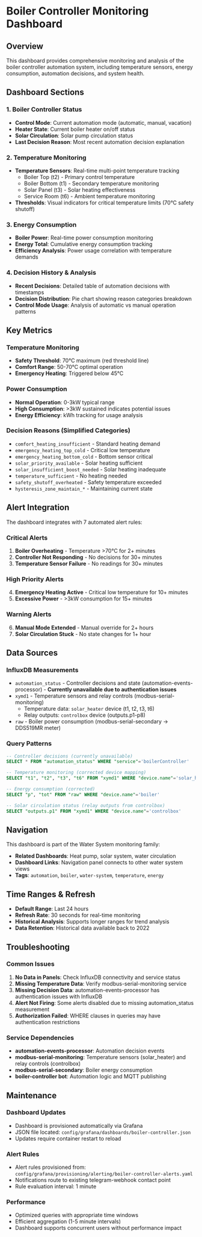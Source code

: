 # Boiler Controller Monitoring Dashboard

## Overview

This dashboard provides comprehensive monitoring and analysis of the boiler controller automation system, including temperature sensors, energy consumption, automation decisions, and system health.

## Dashboard Sections

### 1. Boiler Controller Status
- **Control Mode**: Current automation mode (automatic, manual, vacation)
- **Heater State**: Current boiler heater on/off status
- **Solar Circulation**: Solar pump circulation status
- **Last Decision Reason**: Most recent automation decision explanation

### 2. Temperature Monitoring
- **Temperature Sensors**: Real-time multi-point temperature tracking
  - Boiler Top (t2) - Primary control temperature
  - Boiler Bottom (t1) - Secondary temperature monitoring
  - Solar Panel (t3) - Solar heating effectiveness
  - Service Room (t6) - Ambient temperature monitoring
- **Thresholds**: Visual indicators for critical temperature limits (70°C safety shutoff)

### 3. Energy Consumption
- **Boiler Power**: Real-time power consumption monitoring
- **Energy Total**: Cumulative energy consumption tracking
- **Efficiency Analysis**: Power usage correlation with temperature demands

### 4. Decision History & Analysis
- **Recent Decisions**: Detailed table of automation decisions with timestamps
- **Decision Distribution**: Pie chart showing reason categories breakdown
- **Control Mode Usage**: Analysis of automatic vs manual operation patterns

## Key Metrics

### Temperature Monitoring
- **Safety Threshold**: 70°C maximum (red threshold line)
- **Comfort Range**: 50-70°C optimal operation
- **Emergency Heating**: Triggered below 45°C

### Power Consumption
- **Normal Operation**: 0-3kW typical range
- **High Consumption**: >3kW sustained indicates potential issues
- **Energy Efficiency**: kWh tracking for usage analysis

### Decision Reasons (Simplified Categories)
- `comfort_heating_insufficient` - Standard heating demand
- `emergency_heating_top_cold` - Critical low temperature
- `emergency_heating_bottom_cold` - Bottom sensor critical
- `solar_priority_available` - Solar heating sufficient
- `solar_insufficient_boost_needed` - Solar heating inadequate
- `temperature_sufficient` - No heating needed
- `safety_shutoff_overheated` - Safety temperature exceeded
- `hysteresis_zone_maintain_*` - Maintaining current state

## Alert Integration

The dashboard integrates with 7 automated alert rules:

### Critical Alerts
1. **Boiler Overheating** - Temperature >70°C for 2+ minutes
2. **Controller Not Responding** - No decisions for 30+ minutes
3. **Temperature Sensor Failure** - No readings for 30+ minutes

### High Priority Alerts
4. **Emergency Heating Active** - Critical low temperature for 10+ minutes
5. **Excessive Power** - >3kW consumption for 15+ minutes

### Warning Alerts
6. **Manual Mode Extended** - Manual override for 2+ hours
7. **Solar Circulation Stuck** - No state changes for 1+ hour

## Data Sources

### InfluxDB Measurements
- `automation_status` - Controller decisions and state (automation-events-processor) - **Currently unavailable due to authentication issues**
- `xymd1` - Temperature sensors and relay controls (modbus-serial-monitoring)
  - Temperature data: `solar_heater` device (t1, t2, t3, t6)
  - Relay outputs: `controlbox` device (outputs.p1-p8)
- `raw` - Boiler power consumption (modbus-serial-secondary → DDS519MR meter)

### Query Patterns
```sql
-- Controller decisions (currently unavailable)
SELECT * FROM "automation_status" WHERE "service"='boilerController'

-- Temperature monitoring (corrected device mapping)
SELECT "t1", "t2", "t3", "t6" FROM "xymd1" WHERE "device.name"='solar_heater'

-- Energy consumption (corrected)
SELECT "p", "tot" FROM "raw" WHERE "device.name"='boiler'

-- Solar circulation status (relay outputs from controlbox)
SELECT "outputs.p1" FROM "xymd1" WHERE "device.name"='controlbox'
```

## Navigation

This dashboard is part of the Water System monitoring family:
- **Related Dashboards**: Heat pump, solar system, water circulation
- **Dashboard Links**: Navigation panel connects to other water system views
- **Tags**: `automation`, `boiler`, `water-system`, `temperature`, `energy`

## Time Ranges & Refresh

- **Default Range**: Last 24 hours
- **Refresh Rate**: 30 seconds for real-time monitoring
- **Historical Analysis**: Supports longer ranges for trend analysis
- **Data Retention**: Historical data available back to 2022

## Troubleshooting

### Common Issues
1. **No Data in Panels**: Check InfluxDB connectivity and service status
2. **Missing Temperature Data**: Verify modbus-serial-monitoring service
3. **Missing Decision Data**: automation-events-processor has authentication issues with InfluxDB
4. **Alert Not Firing**: Some alerts disabled due to missing automation_status measurement
5. **Authorization Failed**: WHERE clauses in queries may have authentication restrictions

### Service Dependencies
- **automation-events-processor**: Automation decision events
- **modbus-serial-monitoring**: Temperature sensors (solar_heater) and relay controls (controlbox)
- **modbus-serial-secondary**: Boiler energy consumption
- **boiler-controller bot**: Automation logic and MQTT publishing

## Maintenance

### Dashboard Updates
- Dashboard is provisioned automatically via Grafana
- JSON file located: `config/grafana/dashboards/boiler-controller.json`
- Updates require container restart to reload

### Alert Rules
- Alert rules provisioned from: `config/grafana/provisioning/alerting/boiler-controller-alerts.yaml`
- Notifications route to existing telegram-webhook contact point
- Rule evaluation interval: 1 minute

### Performance
- Optimized queries with appropriate time windows
- Efficient aggregation (1-5 minute intervals)
- Dashboard supports concurrent users without performance impact